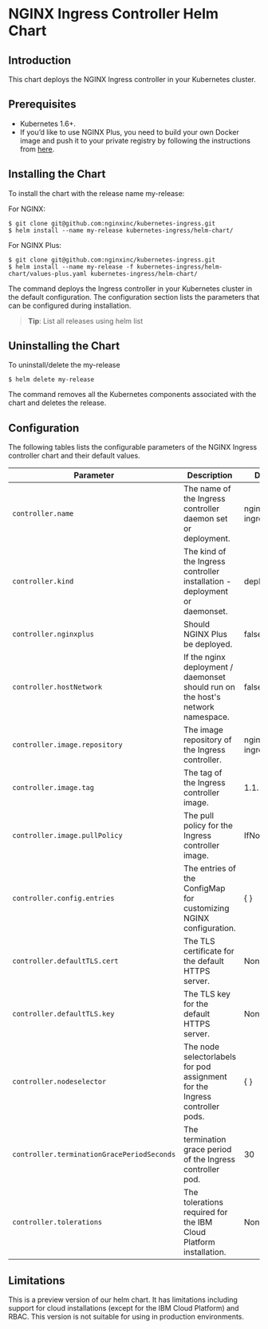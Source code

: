 # NGINX Ingress Controller Helm Chart

## Introduction

This chart deploys the NGINX Ingress controller in your Kubernetes cluster. 

## Prerequisites

  - Kubernetes 1.6+.
  - If you’d like to use NGINX Plus, you need to build your own Docker image and push it to your private registry by following the instructions from [here](../nginx-controller/README.md).

## Installing the Chart

To install the chart with the release name my-release:

For NGINX: 
```console
$ git clone git@github.com:nginxinc/kubernetes-ingress.git
$ helm install --name my-release kubernetes-ingress/helm-chart/
```

For NGINX Plus:
```console
$ git clone git@github.com:nginxinc/kubernetes-ingress.git
$ helm install --name my-release -f kubernetes-ingress/helm-chart/values-plus.yaml kubernetes-ingress/helm-chart/
```

The command deploys the Ingress controller in your Kubernetes cluster in the default configuration. The configuration section lists the parameters that can be configured during installation.

> **Tip**: List all releases using helm list

## Uninstalling the Chart

To uninstall/delete the my-release

```console
$ helm delete my-release
```

The command removes all the Kubernetes components associated with the chart and deletes the release.

## Configuration

The following tables lists the configurable parameters of the NGINX Ingress controller  chart and their default values.

Parameter | Description | Default
--- | --- | ---
`controller.name` | The name of the Ingress controller daemon set or deployment. | nginx-ingress
`controller.kind` | The kind of the Ingress controller installation - deployment or daemonset. | deployment
`controller.nginxplus` | Should NGINX Plus be deployed. | false
`controller.hostNetwork` | If the nginx deployment / daemonset should run on the host's network namespace. | false
`controller.image.repository` | The image repository of the Ingress controller. | nginx/nginx-ingress
`controller.image.tag` | The tag of the Ingress controller image. | 1.1.1
`controller.image.pullPolicy` | The pull policy for the Ingress controller image. | IfNotPresent
`controller.config.entries` | The entries of the ConfigMap for customizing NGINX configuration. | { }
`controller.defaultTLS.cert` | The TLS certificate for the default HTTPS server. | None
`controller.defaultTLS.key` | The  TLS key for the default HTTPS server. | None
`controller.nodeselector` | The node selectorlabels for pod assignment for the Ingress controller pods. | { }
`controller.terminationGracePeriodSeconds` | The termination grace period of the Ingress controller pod. | 30
`controller.tolerations` | The tolerations required for the IBM Cloud Platform installation. | None



## Limitations

This is a preview version of our helm chart. It has limitations including support for cloud installations (except for the IBM Cloud Platform) and RBAC.  This version is not suitable for using in production environments.



